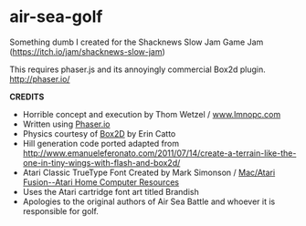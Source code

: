 # air-sea-golf
Something dumb I created for the Shacknews Slow Jam Game Jam (https://itch.io/jam/shacknews-slow-jam)

This requires phaser.js and its annoyingly commercial Box2d plugin.
http://phaser.io/

**CREDITS**

* Horrible concept and execution by Thom Wetzel / www.lmnopc.com
* Written using [Phaser.io](http://phaser.io/)
* Physics courtesy of [Box2D](http://box2d.org/) by Erin Catto
* Hill generation code ported adapted from http://www.emanueleferonato.com/2011/07/14/create-a-terrain-like-the-one-in-tiny-wings-with-flash-and-box2d/
* Atari Classic TrueType Font Created by Mark Simonson / [Mac/Atari Fusion--Atari Home Computer Resources](http://members.bitstream.net/marksim/atarimac/fonts.html)
* Uses the Atari cartridge font art titled Brandish
* Apologies to the original authors of Air Sea Battle and whoever it is responsible for golf.
